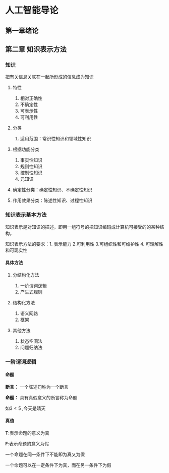 # 人工智能导论

## 第一章绪论

## 第二章 知识表示方法

### 知识

把有关信息关联在一起所形成的信息成为知识

1. 特性
   1. 相对正确性
   2. 不确定性
   3. 可表示性
   4. 可利用性

2. 分类
   1. 适用范围：常识性知识和领域性知识

3. 根据功能分类
   1. 事实性知识
   2. 规则性知识
   3. 控制性知识
   4. 元知识

4. 确定性分类：确定性知识、不确定性知识
5. 作用效果分类：陈述性知识、过程性知识

### 知识表示基本方法

知识表示是对知识的描述，即用一组符号的把知识编码成计算机可接受的的某种结构。

知识表示方法的要求：1. 表示能力 2.可利用性 3.可组织性和可维护性 4. 可理解性和可现实性

#### 具体方法

1. 分结构化方法
   1. 一阶谓词逻辑
   2. 产生式规则

2. 结构化方法
   1. 语义网路
   2. 框架

3. 其他方法
   1. 状态空间法
   2. 问题归纳法

### 一阶谓词逻辑

#### 命题

**断言：** 一个陈述句称为一个断言

**命题：** 具有真假意义的断言称为命题

如$3<5$ ,今天是晴天

#### 真值

**T**:表示命题的意义为真

**F**:表示命题的意义为假

一个命题在同一条件下不能即为真又为假

一个命题可以在一定条件下为真，而在另一条件下为假

